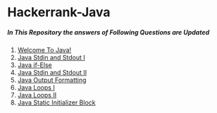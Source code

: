 # Hackerrank-Java
<h5>In This Repository the answers of Following Questions are Updated </h5>
<ol>
    <li><a href=https://www.hackerrank.com/challenges/welcome-to-java/problem?isFullScreen=true>Welcome To Java!</a></li>
    <li><a href=https://www.hackerrank.com/challenges/java-stdin-and-stdout-1/problem?isFullScreen=true>Java Stdin and Stdout I</a></li>
    <li><a href=https://www.hackerrank.com/challenges/java-if-else/problem?isFullScreen=true>Java if-Else</a></li>
    <li><a href=https://www.hackerrank.com/challenges/java-stdin-stdout/problem?isFullScreen=true>Java Stdin and Stdout II</a></li>
    <li><a href=https://hackerrank.com/challenges/java-output-formatting/problem?isFullScreen=true>Java Output Formatting</a></li>
    <li><a href=https://www.hackerrank.com/challenges/java-loops-i/problem?isFullScreen=true>Java Loops I</a></li>
    <li><a href=https://www.hackerrank.com/challenges/java-loops/problem?isFullScreen=true>Java Loops II</a></li>
    <li><a href=https://www.hackerrank.com/challenges/java-static-initializer-block/problem?isFullScreen=true>Java Static Initializer Block</a></li>
</ol>
